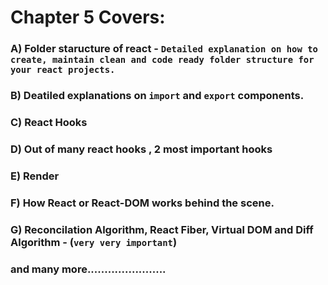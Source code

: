 # Chapter 5 Covers:

### A) Folder staructure of react - `Detailed explanation on how to create, maintain clean and code ready folder structure for your react projects.`
### B) Deatiled explanations on `import` and `export` components.
### C) React Hooks 
### D) Out of many react hooks , 2 most important hooks
### E) Render
### F) How React or React-DOM works behind the scene.
### G) Reconcilation Algorithm, React Fiber, Virtual DOM and Diff Algorithm - (`very very important`)
### and many more.......................
